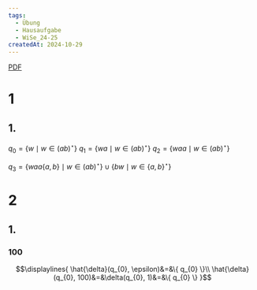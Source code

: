 ```yaml
---
tags:
  - Übung
  - Hausaufgabe
  - WiSe_24-25
createdAt: 2024-10-29
---
```

[PDF](Uebung_02.pdf)

# 1
## 1.

$q_{0}=\{ w \mid w \in (ab)^\star \}$
$q_{1}=\{ wa \mid w \in (ab)^\star \}$
$q_{2}=\{ waa \mid w \in (ab)^\star \}$

$q_{3}=\{ waa\{ a,b \} \mid w \in (ab)^\star \}\cup \{ bw\mid w\in\{ a,b \}^\star \}$


# 2
## 1.
### $100$
$$\displaylines{
\hat{\delta}(q_{0}, \epsilon)&=&\{ q_{0} \}\\
\hat{\delta}(q_{0}, 100)&=&\delta(q_{0}, 1)&=&\{ q_{0} \}
}$$